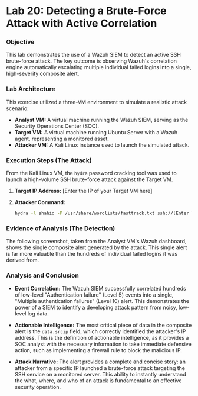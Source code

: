 # Lab 20: Detecting a Brute-Force Attack with Active Correlation

### **Objective**

This lab demonstrates the use of a Wazuh SIEM to detect an active SSH brute-force attack. The key outcome is observing Wazuh's correlation engine automatically escalating multiple individual failed logins into a single, high-severity composite alert.

### **Lab Architecture**

This exercise utilized a three-VM environment to simulate a realistic attack scenario:

- **Analyst VM:** A virtual machine running the Wazuh SIEM, serving as the Security Operations Center (SOC).
- **Target VM:** A virtual machine running Ubuntu Server with a Wazuh agent, representing a monitored asset.
- **Attacker VM:** A Kali Linux instance used to launch the simulated attack.

### **Execution Steps (The Attack)**

From the Kali Linux VM, the `hydra` password cracking tool was used to launch a high-volume SSH brute-force attack against the Target VM.

1. **Target IP Address:** [Enter the IP of your Target VM here]
2. **Attacker Command:**

    ```bash
    hydra -l shahid -P /usr/share/wordlists/fasttrack.txt ssh://[Enter Target VM IP Here]
    ```

### **Evidence of Analysis (The Detection)**

The following screenshot, taken from the Analyst VM's Wazuh dashboard, shows the single composite alert generated by the attack. This single alert is far more valuable than the hundreds of individual failed logins it was derived from.

### **Analysis and Conclusion**

- **Event Correlation:** The Wazuh SIEM successfully correlated hundreds of low-level "Authentication failure" (Level 5) events into a single, "Multiple authentication failures" (Level 10) alert. This demonstrates the power of a SIEM to identify a developing attack pattern from noisy, low-level log data.

- **Actionable Intelligence:** The most critical piece of data in the composite alert is the `data.srcip` field, which correctly identified the attacker's IP address. This is the definition of actionable intelligence, as it provides a SOC analyst with the necessary information to take immediate defensive action, such as implementing a firewall rule to block the malicious IP.

- **Attack Narrative:** The alert provides a complete and concise story: an attacker from a specific IP launched a brute-force attack targeting the SSH service on a monitored server. This ability to instantly understand the what, where, and who of an attack is fundamental to an effective security operation.
